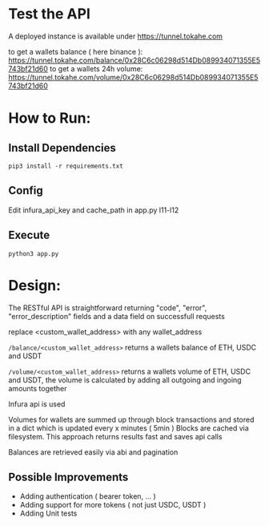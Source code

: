 # Test the API

A deployed instance is available under
https://tunnel.tokahe.com

to get a wallets balance ( here binance ): 
https://tunnel.tokahe.com/balance/0x28C6c06298d514Db089934071355E5743bf21d60
to get a wallets 24h volume: 
https://tunnel.tokahe.com/volume/0x28C6c06298d514Db089934071355E5743bf21d60

# How to Run: 

## Install Dependencies
```pip3 install -r requirements.txt```

## Config
Edit infura_api_key and cache_path in app.py l11-l12

## Execute
```python3 app.py```

# Design:
The RESTful API is straightforward returning "code", "error", "error_description" fields and a data field on successfull requests

replace <custom_wallet_address> with any wallet_address

```/balance/<custom_wallet_address>```
returns a wallets balance of ETH, USDC and USDT

```/volume/<custom_wallet_address>```
returns a wallets volume of ETH, USDC and USDT, 
the volume is calculated by adding all outgoing and ingoing amounts together

Infura api is used

Volumes for wallets are summed up through block transactions and stored in a dict which is updated every x minutes ( 5min )
Blocks are cached via filesystem.
This approach returns results fast and saves api calls

Balances are retrieved easily via abi and pagination
    
## Possible Improvements

- Adding authentication ( bearer token, ... )
- Adding support for more tokens ( not just USDC, USDT )
- Adding Unit tests
